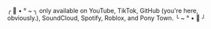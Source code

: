 ╭ 🦊 • ° ~ ╮
only available on YouTube, TikTok, GitHub (you're here, obviously.), SoundCloud, Spotify, Roblox, and Pony Town. 
╰ ~ ° • 🍃 ╯
<!---
catcatcatherine/catcatcatherine is a ✨ special ✨ repository because its `README.md` (this file) appears on your GitHub profile.
You can click the Preview link to take a look at your changes.
--->
